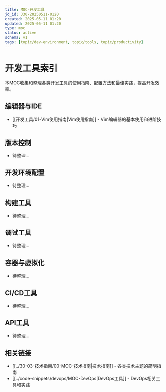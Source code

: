 ```yaml
---
title: MOC-开发工具
jd_id: J30-20250511-0120
created: 2025-05-11 01:20
updated: 2025-05-11 01:20
type: moc
status: active
schema: v1
tags: [topic/dev-environment, topic/tools, topic/productivity]
---
```


# 开发工具索引

本MOC收集和整理各类开发工具的使用指南、配置方法和最佳实践，提高开发效率。

## 编辑器与IDE

- [[开发工具/01-Vim使用指南|Vim使用指南]] - Vim编辑器的基本使用和进阶技巧

## 版本控制

- 待整理...

## 开发环境配置

- 待整理...

## 构建工具

- 待整理...

## 调试工具

- 待整理...

## 容器与虚拟化

- 待整理...

## CI/CD工具

- 待整理...

## API工具

- 待整理...

## 相关链接

- [[../30-03-技术指南/00-MOC-技术指南|技术指南]] - 各类技术主题的简明指南
- [[../code-snippets/devops/MOC-DevOps|DevOps工具]] - DevOps相关工具和实践 